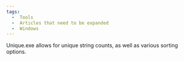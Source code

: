 ```yaml
---
tags:
  -  Tools
  -  Articles that need to be expanded
  -  Windows
---
```

Unique.exe allows for unique string counts, as well as various sorting
options.